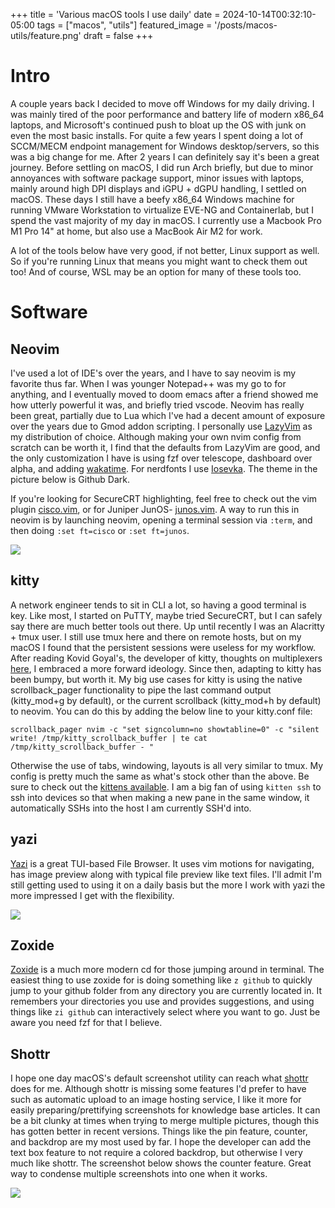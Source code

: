 +++
title = 'Various macOS tools I use daily'
date = 2024-10-14T00:32:10-05:00
tags = ["macos", "utils"]
featured_image = '/posts/macos-utils/feature.png'
draft = false
+++

# Intro

A couple years back I decided to move off Windows for my daily driving. I was mainly tired of the poor performance and battery life of modern x86_64 laptops, and Microsoft's continued push to bloat up the OS with junk on even the most basic installs. For quite a few years I spent doing a lot of SCCM/MECM endpoint management for Windows desktop/servers, so this was a big change for me. After 2 years I can definitely say it's been a great journey. Before settling on macOS, I did run Arch briefly, but due to minor annoyances with software package support, minor issues with laptops, mainly around high DPI displays and iGPU + dGPU handling, I settled on macOS. These days I still have a beefy x86_64 Windows machine for running VMware Workstation to virtualize EVE-NG and Containerlab, but I spend the vast majority of my day in macOS. I currently use a Macbook Pro M1 Pro 14" at home, but also use a MacBook Air M2 for work.

A lot of the tools below have very good, if not better, Linux support as well. So if you're running Linux that means you might want to check them out too! And of course, WSL may be an option for many of these tools too.

# Software
## Neovim

I've used a lot of IDE's over the years, and I have to say neovim is my favorite thus far. When I was younger Notepad++ was my go to for anything, and I eventually moved to doom emacs after a friend showed me how utterly powerful it was, and briefly tried vscode. Neovim has really been great, partially due to Lua which I've had a decent amount of exposure over the years due to Gmod addon scripting. I personally use [LazyVim](http://www.lazyvim.org) as my distribution of choice. Although making your own nvim config from scratch can be worth it, I find that the defaults from LazyVim are good, and the only customization I have is using fzf over telescope, dashboard over alpha, and adding [wakatime](https://wakatime.com). For nerdfonts I use [Iosevka](https://github.com/be5invis/Iosevka). The theme in the picture below is Github Dark.

If you're looking for SecureCRT highlighting, feel free to check out the vim plugin [cisco.vim](https://github.com/momota/cisco.vim), or for Juniper JunOS- [junos.vim](https://github.com/momota/junos.vim). A way to run this in neovim is by launching neovim, opening a terminal session via `:term`, and then doing `:set ft=cisco` or `:set ft=junos`.

![](/posts/macos-utils/neovim.png)

## kitty

A network engineer tends to sit in CLI a lot, so having a good terminal is key. Like most, I started on PuTTY, maybe tried SecureCRT, but I can safely say there are much better tools out there. Up until recently I was an Alacritty + tmux user. I still use tmux here and there on remote hosts, but on my macOS I found that the persistent sessions were useless for my workflow. After reading Kovid Goyal's, the developer of kitty, thoughts on multiplexers [here](https://sw.kovidgoyal.net/kitty/faq/#i-am-using-tmux-and-have-a-problem), I embraced a more forward ideology. Since then, adapting to kitty has been bumpy, but worth it. My big use cases for kitty is using the native scrollback_pager functionality to pipe the last command output (kitty_mod+g by default), or the current scrollback (kitty_mod+h by default) to neovim. You can do this by adding the below line to your kitty.conf file:

```
scrollback_pager nvim -c "set signcolumn=no showtabline=0" -c "silent write! /tmp/kitty_scrollback_buffer | te cat /tmp/kitty_scrollback_buffer - "
```
Otherwise the use of tabs, windowing, layouts is all very similar to tmux. My config is pretty much the same as what's stock other than the above. Be sure to check out the [kittens available](https://sw.kovidgoyal.net/kitty/kittens_intro/). I am a big fan of using `kitten ssh` to ssh into devices so that when making a new pane in the same window, it automatically SSHs into the host I am currently SSH'd into.

## yazi

[Yazi](https://github.com/sxyazi/yazi) is a great TUI-based File Browser. It uses vim motions for navigating, has image preview along with typical file preview like text files. I'll admit I'm still getting used to using it on a daily basis but the more I work with yazi the more impressed I get with the flexibility.

![](/posts/macos-utils/yazi.png)

## Zoxide

[Zoxide](https://github.com/ajeetdsouza/zoxide) is a much more modern cd for those jumping around in terminal. The easiest thing to use zoxide for is doing something like `z github` to quickly jump to your github folder from any directory you are currently located in. It remembers your directories you use and provides suggestions, and using things like `zi github` can interactively select where you want to go. Just be aware you need fzf for that I believe.

## Shottr

I hope one day macOS's default screenshot utility can reach what [shottr](http://shottr.cc) does for me. Although shottr is missing some features I'd prefer to have such as automatic upload to an image hosting service, I like it more for easily preparing/prettifying screenshots for knowledge base articles. It can be a bit clunky at times when trying to merge multiple pictures, though this has gotten better in recent versions. Things like the pin feature, counter, and backdrop are my most used by far. I hope the developer can add the text box feature to not require a colored backdrop, but otherwise I very much like shottr. The screenshot below shows the counter feature. Great way to condense multiple screenshots into one when it works.

![](/posts/macos-utils/shottr.png)

